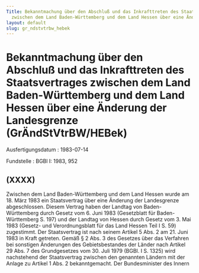 ```yaml
---
Title: Bekanntmachung über den Abschluß und das Inkrafttreten des Staatsvertrages
  zwischen dem Land Baden-Württemberg und dem Land Hessen über eine Änderung der Landesgrenze
layout: default
slug: gr_ndstvtrbw_hebek
---
```


# Bekanntmachung über den Abschluß und das Inkrafttreten des Staatsvertrages zwischen dem Land Baden-Württemberg und dem Land Hessen über eine Änderung der Landesgrenze (GrÄndStVtrBW/HEBek)

Ausfertigungsdatum
:   1983-07-14

Fundstelle
:   BGBl I: 1983, 952



## (XXXX)

Zwischen dem Land Baden-Württemberg und dem Land Hessen wurde am 18.
März 1983 ein Staatsvertrag über eine Änderung der Landesgrenze
abgeschlossen. Diesem Vertrag haben der Landtag von Baden-Württemberg
durch Gesetz vom 6. Juni 1983 (Gesetzblatt für Baden-Württemberg S.
197) und der Landtag von Hessen durch Gesetz vom 3. Mai 1983 (Gesetz-
und Verordnungsblatt für das Land Hessen Teil I S. 59) zugestimmt. Der
Staatsvertrag ist nach seinem Artikel 5 Abs. 2 am 21. Juni 1983 in
Kraft getreten.
Gemäß § 2 Abs. 3 des Gesetzes über das Verfahren bei sonstigen
Änderungen des Gebietsbestandes der Länder nach Artikel 29 Abs. 7 des
Grundgesetzes vom 30. Juli 1979 (BGBl. I S. 1325) wird nachstehend der
Staatsvertrag zwischen den genannten Ländern mit der Anlage zu Artikel
1 Abs. 2 bekanntgemacht.
Der Bundesminister des Innern

